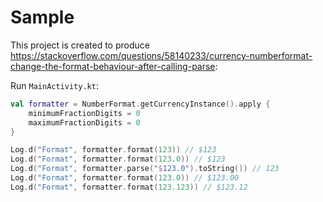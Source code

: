 # Sample

This project is created to produce https://stackoverflow.com/questions/58140233/currency-numberformat-change-the-format-behaviour-after-calling-parse:

Run `MainActivity.kt`:

```kotlin
val formatter = NumberFormat.getCurrencyInstance().apply {
    minimumFractionDigits = 0
    maximumFractionDigits = 0
}

Log.d("Format", formatter.format(123)) // $123
Log.d("Format", formatter.format(123.0)) // $123
Log.d("Format", formatter.parse("$123.0").toString()) // 123
Log.d("Format", formatter.format(123.0)) // $123.00
Log.d("Format", formatter.format(123.123)) // $123.12
```